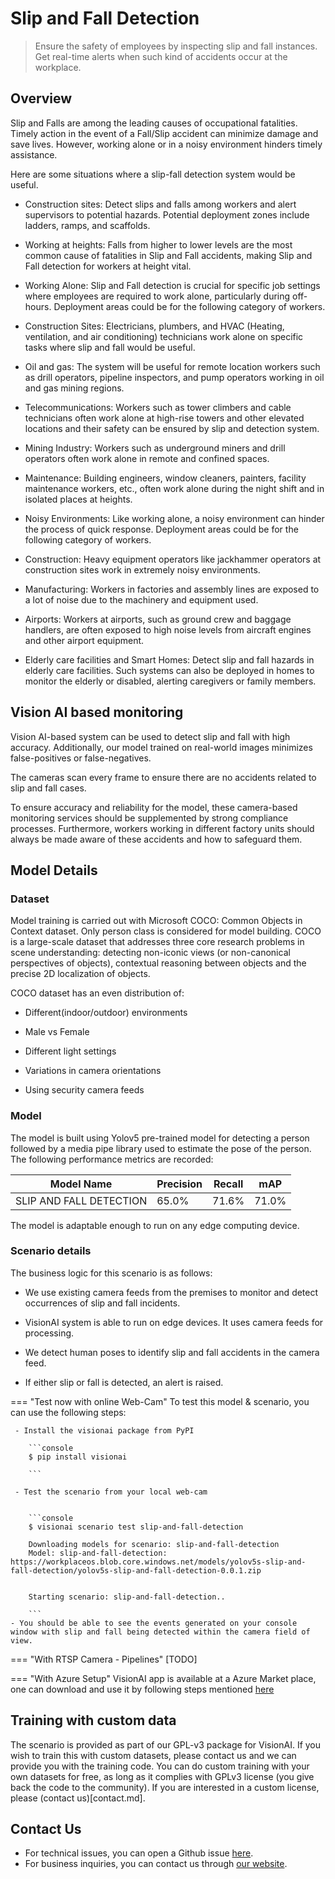 # **Slip and Fall Detection** 

> Ensure the safety of employees by inspecting slip and fall instances. Get real-time alerts when such kind of accidents occur at the workplace. 



## Overview

Slip and Falls are among the leading causes of occupational fatalities. Timely action in the event of a Fall/Slip accident can minimize damage and save lives. However, working alone or in a noisy environment hinders timely assistance.  

Here are some situations where a slip-fall detection system would be useful. 

- Construction sites: Detect slips and falls among workers and alert supervisors to potential hazards. Potential deployment zones include ladders, ramps, and scaffolds.  

- Working at heights: Falls from higher to lower levels are the most common cause of fatalities in Slip and Fall accidents, making Slip and Fall detection for workers at height vital. 


- Working Alone: Slip and Fall detection is crucial for specific job settings where employees are required to work alone, particularly during off-hours. Deployment areas could be for the following category of workers. 

- Construction Sites: Electricians, plumbers, and HVAC (Heating, ventilation, and air conditioning) technicians work alone on specific tasks where slip and fall would be useful. 

- Oil and gas: The system will be useful for remote location workers such as drill operators, pipeline inspectors, and pump operators working in oil and gas mining regions. 

- Telecommunications: Workers such as tower climbers and cable technicians often work alone at high-rise towers and other elevated locations and their safety can be ensured by slip and detection system. 

- Mining Industry: Workers such as underground miners and drill operators often work alone in remote and confined spaces. 

- Maintenance: Building engineers, window cleaners, painters, facility maintenance workers, etc., often work alone during the night shift and in isolated places at heights.
 

- Noisy Environments: Like working alone, a noisy environment can hinder the process of quick response. Deployment areas could be for the following category of workers.  
 
- Construction: Heavy equipment operators like jackhammer operators at construction sites work in extremely noisy environments. 

 

- Manufacturing: Workers in factories and assembly lines are exposed to a lot of noise due to the machinery and equipment used. 

 

- Airports: Workers at airports, such as ground crew and baggage handlers, are often exposed to high noise levels from aircraft engines and other airport equipment. 


- Elderly care facilities and Smart Homes: Detect slip and fall hazards in elderly care facilities. Such systems can also be deployed in homes to monitor the elderly or disabled, alerting caregivers or family members. 

## Vision AI based monitoring 

Vision AI-based system can be used to detect slip and fall with high accuracy. Additionally, our model trained on real-world images minimizes false-positives or false-negatives.  

The cameras scan every frame to ensure there are no accidents related to slip and fall cases. 

To ensure accuracy and reliability for the model, these camera-based monitoring services should be supplemented by strong compliance processes. Furthermore, workers working in different factory units should always be made aware of these accidents and how to safeguard them. 

## Model Details 

### Dataset 

Model training is carried out with Microsoft COCO: Common Objects in Context dataset. Only person class is considered for model building. COCO is a  large-scale dataset that addresses three core research problems in scene understanding: detecting non-iconic views (or non-canonical perspectives of objects), contextual reasoning between objects and the precise 2D localization of objects. 

COCO dataset has an even distribution of: 

- Different(indoor/outdoor) environments 

- Male vs Female  

- Different light settings 

- Variations in camera orientations 

- Using security camera feeds 

### Model 

The model is built using Yolov5 pre-trained model for detecting a person followed by a media pipe library used to estimate the pose of the person. The following performance metrics are recorded: 



<div class="table">
    <table class="fl-table">
        <thead>
        <tr><th>Model Name</th>
            <th>Precision</th>
            <th>Recall</th>
            <th> mAP  </th>  
        </thead>
        <tbody>
        <tr>
            <td>SLIP AND FALL DETECTION</td>
            <td>65.0% </td>
            <td>71.6% </td>
            <td>71.0% </td>
        </tr>
        </tbody>
    </table>
</div>



The model is adaptable enough to run on any edge computing device. 


### Scenario details


The business logic for this scenario is as follows: 

- We use existing camera feeds from the premises to monitor and detect occurrences of slip and fall incidents. 

- VisionAI system is able to run on edge devices. It uses camera feeds for processing. 

- We detect human poses to identify slip and fall accidents in the camera feed.  
- If either slip or fall is detected, an alert is raised.

=== "Test now with online Web-Cam"
     To test this model & scenario, you can use the following steps:

     - Install the visionai package from PyPI
     
        ```console
        $ pip install visionai
        
        ```
     
     - Test the scenario from your local web-cam
     

        ```console
        $ visionai scenario test slip-and-fall-detection

        Downloading models for scenario: slip-and-fall-detection
        Model: slip-and-fall-detection: https://workplaceos.blob.core.windows.net/models/yolov5s-slip-and-fall-detection/yolov5s-slip-and-fall-detection-0.0.1.zip
        

        Starting scenario: slip-and-fall-detection..

        ```
    - You should be able to see the events generated on your console window with slip and fall being detected within the camera field of view.

=== "With RTSP Camera - Pipelines"
     [TODO]
 
=== "With Azure Setup"
     VisionAI app is available at a Azure Market place, one can download and use it by following steps mentioned [here](../overview/azure-managed-app.md)


## Training with custom data

The scenario is provided as part of our GPL-v3 package for VisionAI. If you wish to train this with custom datasets, please contact us and we can provide you with the training code. You can do custom training with your own datasets for free, as long as it complies with GPLv3 license (you give back the code to the community). If you are interested in a custom license, please (contact us)[contact.md].


## Contact Us

- For technical issues, you can open a Github issue [here](https://github.com/visionify/visionai).
- For business inquiries, you can contact us through [our website](https://visionify.ai/contact).